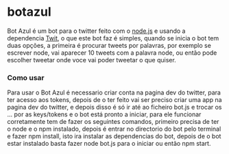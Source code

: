 # botazul
Bot Azul é um bot para o twitter feito com o <a href="https://nodejs.org/">node.js</a> e usando a dependencia <a href="https://www.npmjs.com/package/twit">Twit</a>, o que este bot faz é simples, quando se inicia o bot tem duas opções, a primeira é procurar tweets por palavras, por exemplo se escrever node, vai aparecer 10 tweets com a palavra node, ou então pode escolher tweetar onde voce vai poder tweetar o que quiser.

### Como usar
Para usar o Bot Azul é necessario criar conta na pagina dev do twitter, para ter acesso aos tokens, depois de o ter feito vai ser preciso criar uma app na pagina dev do twitter, e depois disso é só ir até ao ficheiro bot.js e trocar os ... por as keys/tokens e o bot está pronto a iniciar, para ele funcionar corretamente tem de fazer os seguintes comandos, primeiro precisa de ter o node e o npm instalado, depois é entrar no directorio do bot pelo terminal e fazer npm install, isto ira instalar as dependencias do bot, depois de o bot estar instalado basta fazer node bot.js para o iniciar ou então npm start.
 

